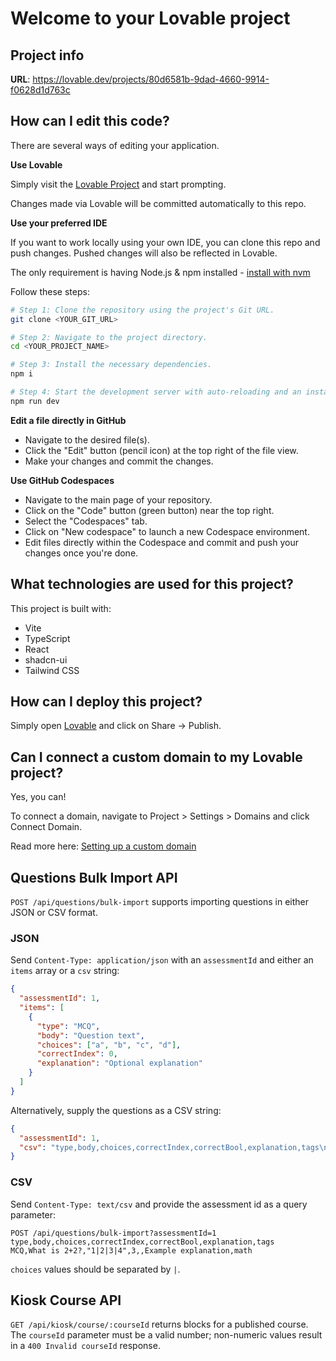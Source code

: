 # Welcome to your Lovable project

## Project info

**URL**: https://lovable.dev/projects/80d6581b-9dad-4660-9914-f0628d1d763c

## How can I edit this code?

There are several ways of editing your application.

**Use Lovable**

Simply visit the [Lovable Project](https://lovable.dev/projects/80d6581b-9dad-4660-9914-f0628d1d763c) and start prompting.

Changes made via Lovable will be committed automatically to this repo.

**Use your preferred IDE**

If you want to work locally using your own IDE, you can clone this repo and push changes. Pushed changes will also be reflected in Lovable.

The only requirement is having Node.js & npm installed - [install with nvm](https://github.com/nvm-sh/nvm#installing-and-updating)

Follow these steps:

```sh
# Step 1: Clone the repository using the project's Git URL.
git clone <YOUR_GIT_URL>

# Step 2: Navigate to the project directory.
cd <YOUR_PROJECT_NAME>

# Step 3: Install the necessary dependencies.
npm i

# Step 4: Start the development server with auto-reloading and an instant preview.
npm run dev
```

**Edit a file directly in GitHub**

- Navigate to the desired file(s).
- Click the "Edit" button (pencil icon) at the top right of the file view.
- Make your changes and commit the changes.

**Use GitHub Codespaces**

- Navigate to the main page of your repository.
- Click on the "Code" button (green button) near the top right.
- Select the "Codespaces" tab.
- Click on "New codespace" to launch a new Codespace environment.
- Edit files directly within the Codespace and commit and push your changes once you're done.

## What technologies are used for this project?

This project is built with:

- Vite
- TypeScript
- React
- shadcn-ui
- Tailwind CSS

## How can I deploy this project?

Simply open [Lovable](https://lovable.dev/projects/80d6581b-9dad-4660-9914-f0628d1d763c) and click on Share -> Publish.

## Can I connect a custom domain to my Lovable project?

Yes, you can!

To connect a domain, navigate to Project > Settings > Domains and click Connect Domain.

Read more here: [Setting up a custom domain](https://docs.lovable.dev/tips-tricks/custom-domain#step-by-step-guide)

## Questions Bulk Import API

`POST /api/questions/bulk-import` supports importing questions in either JSON or CSV format.

### JSON

Send `Content-Type: application/json` with an `assessmentId` and either an `items` array or a `csv` string:

```json
{
  "assessmentId": 1,
  "items": [
    {
      "type": "MCQ",
      "body": "Question text",
      "choices": ["a", "b", "c", "d"],
      "correctIndex": 0,
      "explanation": "Optional explanation"
    }
  ]
}
```

Alternatively, supply the questions as a CSV string:

```json
{
  "assessmentId": 1,
  "csv": "type,body,choices,correctIndex,correctBool,explanation,tags\nMCQ,What is 2+2?,\"1|2|3|4\",3,,Example explanation,math"
}
```

### CSV

Send `Content-Type: text/csv` and provide the assessment id as a query parameter:

```
POST /api/questions/bulk-import?assessmentId=1
type,body,choices,correctIndex,correctBool,explanation,tags
MCQ,What is 2+2?,"1|2|3|4",3,,Example explanation,math
```

`choices` values should be separated by `|`.

## Kiosk Course API

`GET /api/kiosk/course/:courseId` returns blocks for a published course. The `courseId` parameter must be a valid number; non-numeric values result in a `400 Invalid courseId` response.
